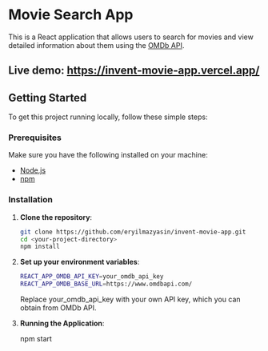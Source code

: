 # Movie Search App

This is a React application that allows users to search for movies and view detailed information about them using the [OMDb API](http://www.omdbapi.com/).

## Live demo: https://invent-movie-app.vercel.app/

## Getting Started

To get this project running locally, follow these simple steps:

### Prerequisites

Make sure you have the following installed on your machine:

- [Node.js](https://nodejs.org/en/)
- [npm](https://www.npmjs.com/)

### Installation

1. **Clone the repository**:

   ```bash
   git clone https://github.com/eryilmazyasin/invent-movie-app.git
   cd <your-project-directory>
   npm install

   ```

2. **Set up your environment variables**:

   ```bash
   REACT_APP_OMDB_API_KEY=your_omdb_api_key
   REACT_APP_OMDB_BASE_URL=https://www.omdbapi.com/
   ```

   Replace your_omdb_api_key with your own API key, which you can obtain from OMDb API.

3. **Running the Application**:

   npm start
